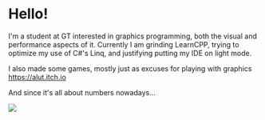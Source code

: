 # Hello!
I'm a student at GT interested in graphics programming, both the visual and performance aspects of it.
Currently I am grinding LearnCPP, trying to optimize my use of C#'s Linq, and justifying putting my IDE on light mode.

I also made some games, mostly just as excuses for playing with graphics
<a>https://alut.itch.io</a>


And since it's all about numbers nowadays...

![](https://github-readme-stats.vercel.app/api?username=aelu419&show_icons=true&theme=graywhite)
